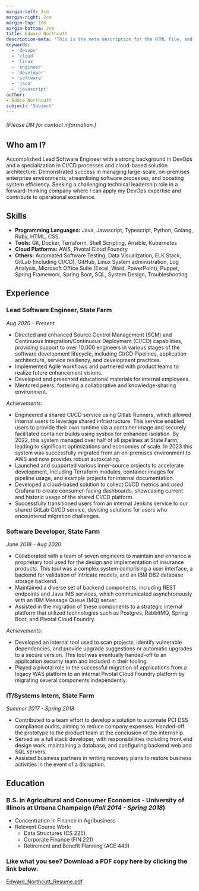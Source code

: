 ```yaml
---
margin-left: 2cm
margin-right: 2cm
margin-top: 1cm
margin-bottom: 2cm
title: Edward Northcutt
description-meta: 'This is the meta description for the HTML file, and one day the PDF file, for better SEO?'
keywords:
  - 'devops'
  - 'cloud'
  - 'linux'
  - 'engineer'
  - 'developer'
  - 'software'
  - 'java'
  - 'javascript'
author:
- Eddie Northcutt
subject: 'Subject'
---
```

###### [Please DM for contact information.]

## Who am I? 
Accomplished Lead Software Engineer with a strong background in DevOps and a specialization in CI/CD processes and cloud-based solution architecture. Demonstrated success in managing large-scale, on-premises enterprise environments, streamlining software processes, and boosting system efficiency. Seeking a challenging technical leadership role in a forward-thinking company where I can apply my DevOps expertise and contribute to operational excellence.

## Skills

- **Programming Languages:** Java, Javascript, Typescript, Python, Golang, Ruby, HTML, CSS.
- **Tools:** Git, Docker, Terraform, Shell Scripting, Ansible, Kubernetes
- **Cloud Platforms:** AWS, Pivotal Cloud Foundry
- **Others:** Automated Software Testing, Data Visualization, ELK Stack, GitLab (including CI/CD), GitHub, Linux System administration, Log Analysis, Microsoft Office Suite (Excel, Word, PowerPoint), Puppet, Spring Framework, Spring Boot, SQL, System Design, Troubleshooting

## Experience

### Lead Software Engineer, State Farm
_Aug 2020 - Present_
- Directed and enhanced Source Control Management (SCM) and Continuous Integration/Continuous Deployment (CI/CD) capabilities, providing support to over 10,000 engineers in various stages of the software development lifecycle, including CI/CD Pipelines, application architecture, service resiliency, and development practices.
- Implemented Agile workflows and partnered with product teams to realize future enhancement visions.
- Developed and presented educational materials for internal employees.
- Mentored peers, fostering a collaborative and knowledge-sharing environment.

_Achievements:_
- Engineered a shared CI/CD service using Gitlab Runners, which allowed internal users to leverage shared infrastructure. This service enabled users to provide their own runtime via a container image and securely facilitated container builds using sysbox for enhanced isolation. By 2022, this system managed over half of all pipelines at State Farm, leading to significant optimizations and economies of scale. In 2023 this system was successfully migrated from an on-premises environment to AWS and now provides robust autoscaling.
- Launched and supported various inner-source projects to accelerate development, including Terraform modules, container images for pipeline usage, and example projects for internal documentation.
- Developed a cloud-based solution to collect CI/CD metrics and used Grafana to create consumer-facing dashboards, showcasing current and historic usage of the shared CI/CD platform.
- Successfully transitioned users from an internal Jenkins service to our shared GitLab CI/CD service, devising solutions for users who encountered migration challenges.

### Software Developer, State Farm

_June 2018 - Aug 2020_

- Collaborated with a team of seven engineers to maintain and enhance a proprietary tool used for the design and implementation of insurance products. This tool was a complex system comprising a user interface, a backend for validation of intricate models, and an IBM DB2 database storage backend.
- Maintained a diverse set of backend components, including REST endpoints and Java IMS services, which communicated asynchronously with an IBM Message Queue (MQ) server.
- Assisted in the migration of these components to a strategic internal platform that utilized technologies such as Postgres, RabbitMQ, Spring Boot, and Pivotal Cloud Foundry.

_Achievements:_
- Developed an internal tool used to scan projects, identify vulnerable dependencies, and provide upgrade suggestions or automatic upgrades to a secure version. This tool was eventually handed-off to an application security team and included in their tooling.
- Played a pivotal role in the successful migration of applications from a legacy WAS platform to an internal Pivotal Cloud Foundry platform by migrating several components independently.

### IT/Systems Intern, State Farm

_Summer 2017 - Spring 2018_

- Contributed to a team effort to develop a solution to automate PCI DSS compliance audits, aiming to reduce company expenses. Handed-off the prototype to the product team at the conclusion of the internship. 
- Served as a full stack developer, with responsibilities including front end design work, maintaining a database, and configuring backend web and SQL servers.
- Assisted business partners in writing recovery plans to restore business activities in the event of a disruption.

## Education

### B.S. in Agricultural and Consumer Economics - University of Illinois at Urbana Champaign (_Fall 2014 - Spring 2018_)

- Concentration in Finance in Agribusiness
- Relevent Course Work:
  - Data Structures (CS 225)
  - Corporate Finance (FIN 221)
  - Retirement and Benefit Planning (ACE 449)
 
### Like what you see? Download a PDF copy here by clicking the link below:
[Edward_Northcutt_Resume.pdf](https://northcutted.github.io/resume/Eddie_Northcutt_Resume.pdf)

